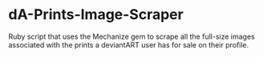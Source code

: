 dA-Prints-Image-Scraper
=======================

Ruby script that uses the Mechanize gem to scrape all the full-size images associated with the prints
a deviantART user has for sale on their profile.